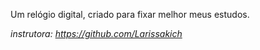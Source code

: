 Um relógio digital, criado para fixar melhor meus estudos. 

<i>instrutora: https://github.com/Larissakich</i>
